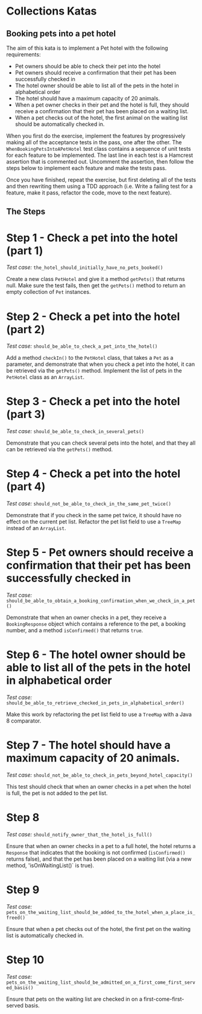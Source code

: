 # Collections Katas
 
## Booking pets into a pet hotel
 
The aim of this kata is to implement a Pet hotel with the following requirements:

  - Pet owners should be able to check their pet into the hotel
  - Pet owners should receive a confirmation that their pet has been successfully checked in
  - The hotel owner should be able to list all of the pets in the hotel in alphabetical order
  - The hotel should have a maximum capacity of 20 animals. 
  - When a pet owner checks in their pet and the hotel is full, they should receive a confirmation that their pet has been placed on a waiting list.
  - When a pet checks out of the hotel, the first animal on the waiting list should be automatically checked in.
  
When you first do the exercise, implement the features by progressively making all of the acceptance tests in the  pass, one after the other. The `WhenBookingPetsIntoAPetHotel` test class contains a sequence of unit tests for each feature to be implemented. The last line in each test is a Hamcrest assertion that is commented out. Uncomment the assertion, then follow the steps below to implement each feature and make the tests pass.

Once you have finished, repeat the exercise, but first deleting all of the tests and then rewriting them using a TDD approach (i.e. Write a failing test for a feature, make it pass, refactor the code, move to the next feature).

## The Steps

# Step 1 - Check a pet into the hotel (part 1)
_Test case:_ `the_hotel_should_initially_have_no_pets_booked()`

Create a new class `PetHotel` and give it a method `getPets()` that returns null. Make sure the test fails, then get the `getPets()` method to return an empty collection of `Pet` instances.

# Step 2 - Check a pet into the hotel (part 2)

_Test case:_ `should_be_able_to_check_a_pet_into_the_hotel()`

Add a method `checkIn()` to the `PetHotel` class, that takes a `Pet` as a parameter, and demonstrate that when you check a pet into the hotel, it can be retrieved via the `getPets()` method. Implement the list of pets in the `PetHotel` class as an `ArrayList`.

# Step 3 - Check a pet into the hotel (part 3)

_Test case:_ `should_be_able_to_check_in_several_pets()`

Demonstrate that you can check several pets into the hotel, and that they all can be retrieved via the `getPets()` method.

# Step 4 - Check a pet into the hotel (part 4)

_Test case:_ `should_not_be_able_to_check_in_the_same_pet_twice()`

Demonstrate that if you check in the same pet twice, it should have no effect on the current pet list. Refactor the pet list field to use a `TreeMap` instead of an `ArrayList`.

# Step 5 - Pet owners should receive a confirmation that their pet has been successfully checked in

_Test case:_ `should_be_able_to_obtain_a_booking_confirmation_when_we_check_in_a_pet()`

Demonstrate that when an owner checks in a pet, they receive a `BookingResponse` object which contains a reference to the pet, a booking number, and a method `isConfirmed()` that returns `true`.


# Step 6 - The hotel owner should be able to list all of the pets in the hotel in alphabetical order

_Test case:_ `should_be_able_to_retrieve_checked_in_pets_in_alphabetical_order()`

Make this work by refactoring the pet list field to use a `TreeMap` with a Java 8 comparator.
 
# Step 7 - The hotel should have a maximum capacity of 20 animals. 

_Test case:_ `should_not_be_able_to_check_in_pets_beyond_hotel_capacity()`

This test should check that when an owner checks in a pet when the hotel is full, the pet is not added to the pet list.

# Step 8

_Test case:_ `should_notify_owner_that_the_hotel_is_full()`

Ensure that when an owner checks in a pet to a full hotel, the hotel returns a `Response` that indicates that the booking is not confirmed (`isConfirmed()` returns false), and that the pet has been placed on a waiting list (via a new method, 'isOnWaitingList()` is true).

# Step 9

_Test case:_ `pets_on_the_waiting_list_should_be_added_to_the_hotel_when_a_place_is_freed()`

Ensure that when a pet checks out of the hotel, the first pet on the waiting list is automatically checked in.

# Step 10

_Test case:_ `pets_on_the_waiting_list_should_be_admitted_on_a_first_come_first_served_basis()`

Ensure that pets on the waiting list are checked in on a first-come-first-served basis.

